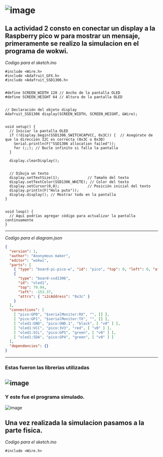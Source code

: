 
# ![image](https://github.com/Jesusrlc/LosFrijolesRancheros/assets/158230496/58d2c889-b52c-43a7-bcbe-d7803e0c97b4)

## La actividad 2 consto en conectar un display a la Raspberry pico w para mostrar un mensaje, primeramente se realizo la simulacion en el programa de wokwi.

*Codigo para el sketch.ino*
```CC
#include <Wire.h>
#include <Adafruit_GFX.h>
#include <Adafruit_SSD1306.h>


#define SCREEN_WIDTH 128 // Ancho de la pantalla OLED
#define SCREEN_HEIGHT 64 // Altura de la pantalla OLED


// Declaración del objeto display
Adafruit_SSD1306 display(SCREEN_WIDTH, SCREEN_HEIGHT, &Wire);


void setup() {
  // Iniciar la pantalla OLED
  if (!display.begin(SSD1306_SWITCHCAPVCC, 0x3C)) {  // Asegúrate de que la dirección I2C es correcta (0x3C o 0x3D)
    Serial.println(F("SSD1306 allocation failed"));
    for (;;); // Bucle infinito si falla la pantalla
  }
 
  display.clearDisplay();


  // Dibuja un texto
  display.setTextSize(1);             // Tamaño del texto
  display.setTextColor(SSD1306_WHITE); // Color del texto
  display.setCursor(0,0);             // Posición inicial del texto
  display.println(F("Hola puto"));
  display.display(); // Mostrar todo en la pantalla
}


void loop() {
  // Aquí podrías agregar código para actualizar la pantalla continuamente
}
```
--- 
*Codigo para el diagram.json*
```json
{
  "version": 1,
  "author": "Anonymous maker",
  "editor": "wokwi",
  "parts": [
    { "type": "board-pi-pico-w", "id": "pico", "top": 0, "left": 0, "attrs": {} },
    {
      "type": "board-ssd1306",
      "id": "oled1",
      "top": 79.94,
      "left": -153.37,
      "attrs": { "i2cAddress": "0x3c" }
    }
  ],
  "connections": [
    [ "pico:GP0", "$serialMonitor:RX", "", [] ],
    [ "pico:GP1", "$serialMonitor:TX", "", [] ],
    [ "oled1:GND", "pico:GND.1", "black", [ "v0" ] ],
    [ "oled1:VCC", "pico:3V3", "red", [ "v0" ] ],
    [ "oled1:SCL", "pico:GP5", "green", [ "v0" ] ],
    [ "oled1:SDA", "pico:GP4", "green", [ "v0" ] ]
  ],
  "dependencies": {}
}
```
--- 
### Estas fueron las librerias utilizadas
![image](https://github.com/Jesusrlc/LosFrijolesRancheros/assets/158230496/ee751196-fa3e-4615-9531-b3c9658621d3)
--- 
### Y este fue el programa simulado.
![image](https://github.com/Jesusrlc/LosFrijolesRancheros/assets/158230496/716c4a9b-cd79-40dd-b6ea-ae426916b4ee)

## Una vez realizada la simulacion pasamos a la parte fisica.
*Codigo para el sketch.ino*
```CC
#include <Wire.h>

```

